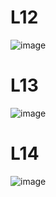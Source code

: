 # L12
![image](https://user-images.githubusercontent.com/61067969/156179115-4b0f88cf-0086-4475-b383-117ddfd4d949.png)

# L13
![image](https://user-images.githubusercontent.com/61067969/156180138-10ac2014-c85a-4f4b-a9ee-8575be9f9d90.png)

# L14
![image](https://user-images.githubusercontent.com/61067969/156180680-c07387c3-32af-4e03-8fe4-f0d4f1e5870e.png)

